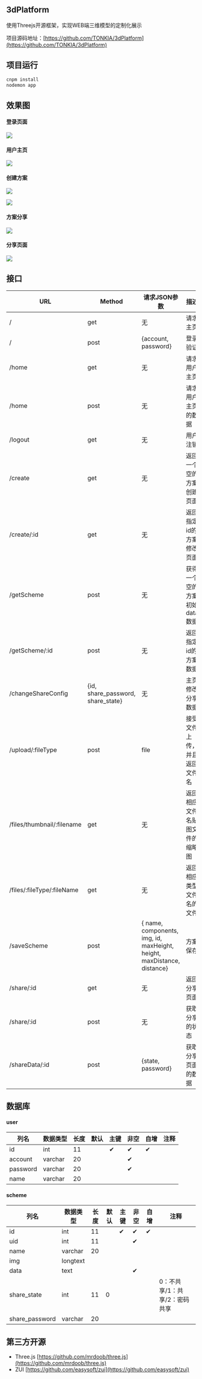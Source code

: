 ## 3dPlatform

使用Threejs开源框架，实现WEB端三维模型的定制化展示

项目源码地址：[https://github.com/TONKIA/3dPlatform](https://github.com/TONKIA/3dPlatform)

## 项目运行

```bash
cnpm install
nodemon app
```

## 效果图

#### 登录页面

![](./picture/loginPage.png)

#### 用户主页

![](./picture/homePage.png)

#### 创建方案

![](./picture/create.png)

![](./picture/sidebar.png)

#### 方案分享

![](./picture/share.png)

#### 分享页面

![](./picture/sharePage.png)


## 接口

| URL | Method | 请求JSON参数 | 描述 | 返回 |
|-|-|-|-|-|
| / | get | 无 | 请求主页 | 返回登录主页index.html文件 |
| / | post | {account, password} | 登录验证 | 1：登录成功， 0：登录失败 |
| /home | get | 无 | 请求用户主页 | 返回用户主页home.html文件 |
| /home | post | 无 | 请求用户主页的数据 | {user, schemeList{id, name, img, share_state, share_password}, shareLink} |
| /logout | get | 无 | 用户注销 | 重定向到 / |
| /create | get | 无 | 返回一个空的方案创建页面 | 返回createScheme.html页面 |
| /create/:id | get | 无 | 返回指定id的方案修改页面 | 返回createScheme.html页面 |
| /getScheme | post | 无 | 获得一个空的方案初始data数据 | {name: '默认方案', components: [], img: null, id: null, maxHeight: 10, height: 2, maxDistance: 30, distance: 10 } |
| /getScheme/:id | post | 无 | 返回指定id的方案数据 | { name, components, img, id, maxHeight, height, maxDistance, distance} |
| /changeShareConfig | {id, share_password, share_state} | 无 | 主页修改分享数据 | {affectedRows} |
| /upload/:fileType | post | file | 接受文件上传，并且返回文件名 | {originalname, mimetype, size, destination, filename, path} |
| /files/thumbnail/:filename | get | 无 | 返回相应文件名贴图文件的缩略图 | file |
| /files/:fileType/:fileName | get | 无 | 返回相应类型文件名的文件 | file |
| /saveScheme | post | { name, components, img, id, maxHeight, height, maxDistance, distance} | 方案保存 | {affectedRows} |
| /share/:id | get | 无 | 返回分享页面 | 返回share.html页面 |
| /share/:id | post | 无 | 获取分享的状态 | 0:不共享 1:共享 2:密码共享 3:当前分享页面不存在 |
| /shareData/:id | post | {state, password} | 获取分享页面的数据 | {msg, data{name, components, img, id, maxHeight, height, maxDistance, distance}} |

## 数据库

#### user


| 列名 | 数据类型 | 长度 | 默认 | 主键 | 非空 | 自增 | 注释 |
| - | - | - | - | - | - | - | - |
| id | int | 11 |  | ✔ | ✔ | ✔ |  |
| account | varchar | 20 |  |  | ✔ |  |  |
| password | varchar | 20 |  |  | ✔ |  |  |
| name | varchar | 20 |  |  |  |  |  |


#### scheme

| 列名 | 数据类型 | 长度 | 默认 | 主键 | 非空 | 自增 | 注释 |
| - | - | - | - | - | - | - | - |
| id | int | 11 |  | ✔ | ✔ | ✔ |  |
| uid | int | 11 |  |  | ✔ |  |  |
| name | varchar | 20 |  |  |  |  |  |
| img | longtext |  |  |  |  |  |  |
| data | text |  |  |  | ✔ |  |  |
| share_state | int | 11 | 0 |  |  |  | 0：不共享/1：共享/2：密码共享 |
| share_password | varchar | 20 |  |  |  |  |  |


## 第三方开源

- Three.js [https://github.com/mrdoob/three.js](https://github.com/mrdoob/three.js)
- ZUI [https://github.com/easysoft/zui](https://github.com/easysoft/zui)


